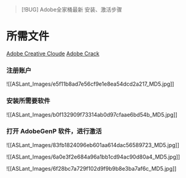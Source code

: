 > [!BUG] Adobe全家桶最新 安装、激活步骤

# 所需文件

[Adobe Creative Cloude](https://www.123pan.com/s/N7orVv-RbMV3.html)
[Adobe Crack](https://www.123pan.com/s/N7orVv-ObMV3.html)     
### 注册账户
 ![[ASLant_Images/e5f11b8ad7e56cf9e1e8ea54dcd2a217_MD5.jpg]]
### 安装所需要软件 
 ![[ASLant_Images/b0f132909f73314ab0d97cfaae6bd54b_MD5.jpg]] 
### 打开 AdobeGenP 软件，进行激活    
 
![[ASLant_Images/83fb1824096eb601aa614dac56589723_MD5.jpg]]   

![[ASLant_Images/6a0e3f2e684a96a1bb1cd94ac90d80a4_MD5.jpg]] 


![[ASLant_Images/6f28bc7a729f102d9f9b9b8e3ba7af6c_MD5.jpg]]
